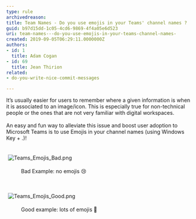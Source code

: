 ```yaml
---
type: rule
archivedreason: 
title: Team Names - Do you use emojis in your Teams' channel names ?
guid: b97d15dd-1c05-4cd6-9869-4f4a05e6d523
uri: team-names---do-you-use-emojis-in-your-teams-channel-names-
created: 2019-09-05T06:29:11.0000000Z
authors:
- id: 1
  title: Adam Cogan
- id: 69
  title: Jean Thirion
related:
- do-you-write-nice-commit-messages

---
```



<p>It’s usually easier for users to remember where a given information is when it is associated to an image/icon. This is especially true for non-technical people or the ones that are not very familiar with digital workspaces.<br>&#160;<br>An easy and fun way to alleviate this issue and boost user adoption to Microsoft Teams is to use Emojis in your channel names (using Windows Key + .)!&#160;​<br><br></p><p><img src="/SiteAssets/teams-emojis/Teams_Emojis_Bad.png" alt="Teams_Emojis_Bad.png" style="margin&#58;5px;" />&#160;</p><dd class="ssw15-rteElement-FigureBad">​Bad Example&#58; no emojis &#128546;​<br></dd><p><br></p><p><img src="/SiteAssets/teams-emojis/Teams_Emojis_Good.png" alt="Teams_Emojis_Good.png" style="margin&#58;5px;" /><br></p><dd class="ssw15-rteElement-FigureGood">Good example&#58; lots of emojis &#129492;</dd><p><br></p>
<br><excerpt class='endintro'></excerpt><br>
<p>​<br><br></p>


